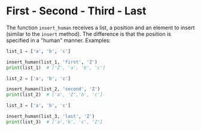 # First - Second - Third - Last

The function `insert_human` receives a list, a position and an element to insert (similar to the `insert` method). The difference is that the position is specified in a "human" manner. Examples:

```python
list_1 = ['a', 'b', 'c']

insert_human(list_1, 'first', 'Z')
print(list_1)  # ['Z', 'a', 'b', 'c']

list_2 = ['a', 'b', 'c']

insert_human(list_2, 'second', 'Z')
print(list_2)  # ['a', 'Z','b', 'c']

list_3 = ['a', 'b', 'c']

insert_human(list_3, 'last', 'Z')
print(list_3)  # ['a','b', 'c', 'Z']
```
